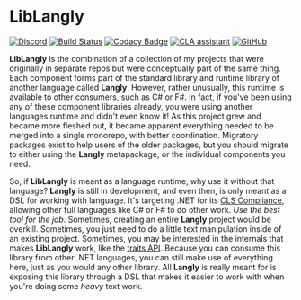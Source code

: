 # LibLangly

[![Discord](https://img.shields.io/discord/767866895457714186?label=Chat&logo=discord&logoColor=white)](https://discord.com/channels/767866895457714186)
[![Build Status](https://dev.azure.com/p-kell/Langly/_apis/build/status/Entomy.LibLangly?branchName=master)](https://dev.azure.com/p-kell/Langly/_build/latest?definitionId=36&branchName=master)
[![Codacy Badge](https://app.codacy.com/project/badge/Grade/d84f62c513064441a2d6213c58406d8d)](https://www.codacy.com/gh/Entomy/LibLangly/dashboard?utm_source=github.com&amp;utm_medium=referral&amp;utm_content=Entomy/LibLangly&amp;utm_campaign=Badge_Grade)
[![CLA assistant](https://cla-assistant.io/readme/badge/Entomy/LibLangly)](https://cla-assistant.io/Entomy/LibLangly)
[![GitHub](https://img.shields.io/github/license/Entomy/LibLangly)](https://github.com/Entomy/LibLangly/blob/master/LICENSE)

**LibLangly** is the combination of a collection of my projects that were originally in separate repos but were conceptually part of the same thing. Each component forms part of the standard library and runtime library of another language called **Langly**. However, rather unusually, this runtime is available to other consumers, such as C# or F#. In fact, if you've been using any of these component libraries already, you were using another languages runtime and didn't even know it! As this project grew and became more fleshed out, it became apparent everything needed to be merged into a single monorepo, with better coordination. Migratory packages exist to help users of the older packages, but you should migrate to either using the **Langly** metapackage, or the individual components you need.

So, if **LibLangly** is meant as a language runtime, why use it without that language? **Langly** is still in development, and even then, is only meant as a DSL for working with language. It's targeting .NET for its [CLS Compliance](https://docs.microsoft.com/en-us/dotnet/standard/language-independence-and-language-independent-components), allowing other full languages like C# or F# to do other work. _Use the best tool for the job_. Sometimes, creating an entire **Langly** project would be overkill. Sometimes, you just need to do a little text manipulation inside of an existing project. Sometimes, you may be interested in the internals that makes **LibLangly** work, like the [traits API](https://entomy.github.io/LibLangly/articles/traits.html). Because you can consume this library from other .NET languages, you can still make use of everything here, just as you would any other library. All **Langly** is really meant for is exposing this library through a DSL that makes it easier to work with when you're doing some _heavy_ text work.